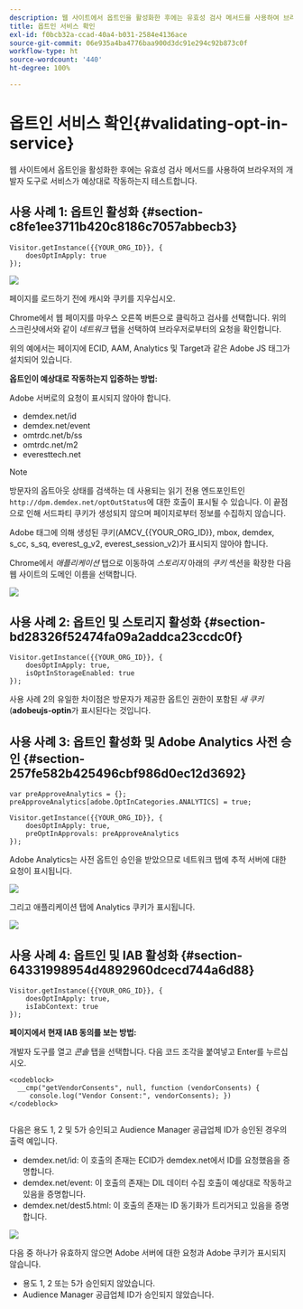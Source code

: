 ```yaml
---
description: 웹 사이트에서 옵트인을 활성화한 후에는 유효성 검사 메서드를 사용하여 브라우저의 개발자 도구로 서비스가 예상대로 작동하는지 테스트합니다.
title: 옵트인 서비스 확인
exl-id: f0bcb32a-ccad-40a4-b031-2584e4136ace
source-git-commit: 06e935a4ba4776baa900d3dc91e294c92b873c0f
workflow-type: ht
source-wordcount: '440'
ht-degree: 100%

---
```


# 옵트인 서비스 확인{#validating-opt-in-service}

웹 사이트에서 옵트인을 활성화한 후에는 유효성 검사 메서드를 사용하여 브라우저의 개발자 도구로 서비스가 예상대로 작동하는지 테스트합니다.

## 사용 사례 1: 옵트인 활성화 {#section-c8fe1ee3711b420c8186c7057abbecb3}

```
Visitor.getInstance({{YOUR_ORG_ID}}, { 
    doesOptInApply: true 
});
```

![](assets/use_case_1_1.png)

페이지를 로드하기 전에 캐시와 쿠키를 지우십시오.

Chrome에서 웹 페이지를 마우스 오른쪽 버튼으로 클릭하고 검사를 선택합니다. 위의 스크린샷에서와 같이 *네트워크* 탭을 선택하여 브라우저로부터의 요청을 확인합니다.

위의 예에서는 페이지에 ECID, AAM, Analytics 및 Target과 같은 Adobe JS 태그가 설치되어 있습니다.

**옵트인이 예상대로 작동하는지 입증하는 방법:**

Adobe 서버로의 요청이 표시되지 않아야 합니다.

* demdex.net/id
* demdex.net/event
* omtrdc.net/b/ss
* omtrdc.net/m2
* everesttech.net

>[!NOTE]
>
>방문자의 옵트아웃 상태를 검색하는 데 사용되는 읽기 전용 엔드포인트인 `http://dpm.demdex.net/optOutStatus`에 대한 호출이 표시될 수 있습니다. 이 끝점으로 인해 서드파티 쿠키가 생성되지 않으며 페이지로부터 정보를 수집하지 않습니다.

Adobe 태그에 의해 생성된 쿠키(AMCV_{{YOUR_ORG_ID}}, mbox, demdex, s_cc, s_sq, everest_g_v2, everest_session_v2)가 표시되지 않아야 합니다.

Chrome에서 *애플리케이션* 탭으로 이동하여 *스토리지* 아래의 *쿠키* 섹션을 확장한 다음 웹 사이트의 도메인 이름을 선택합니다.

![](assets/use_case_1_2.png)

## 사용 사례 2: 옵트인 및 스토리지 활성화 {#section-bd28326f52474fa09a2addca23ccdc0f}

```
Visitor.getInstance({{YOUR_ORG_ID}}, { 
    doesOptInApply: true, 
    isOptInStorageEnabled: true 
});
```

사용 사례 2의 유일한 차이점은 방문자가 제공한 옵트인 권한이 포함된 *새 쿠키*(**adobeujs-optin**&#x200B;가 표시된다는 것입니다.

## 사용 사례 3: 옵트인 활성화 및 Adobe Analytics 사전 승인 {#section-257fe582b425496cbf986d0ec12d3692}

```
var preApproveAnalytics = {}; 
preApproveAnalytics[adobe.OptInCategories.ANALYTICS] = true;

Visitor.getInstance({{YOUR_ORG_ID}}, { 
    doesOptInApply: true, 
    preOptInApprovals: preApproveAnalytics 
});
```

Adobe Analytics는 사전 옵트인 승인을 받았으므로 네트워크 탭에 추적 서버에 대한 요청이 표시됩니다.

![](assets/use_case_3_1.png)

그리고 애플리케이션 탭에 Analytics 쿠키가 표시됩니다.

![](assets/use_case_3_2.png)

## 사용 사례 4: 옵트인 및 IAB 활성화 {#section-64331998954d4892960dcecd744a6d88}

```
Visitor.getInstance({{YOUR_ORG_ID}}, { 
    doesOptInApply: true, 
    isIabContext: true 
});
```

**페이지에서 현재 IAB 동의를 보는 방법:**

개발자 도구를 열고 *콘솔* 탭을 선택합니다. 다음 코드 조각을 붙여넣고 Enter를 누르십시오.

```
<codeblock>
  __cmp("getVendorConsents", null, function (vendorConsents) { 
     console.log("Vendor Consent:", vendorConsents); }) 
</codeblock>  
  
```

다음은 용도 1, 2 및 5가 승인되고 Audience Manager 공급업체 ID가 승인된 경우의 출력 예입니다.

* demdex.net/id: 이 호출의 존재는 ECID가 demdex.net에서 ID를 요청했음을 증명합니다.
* demdex.net/event: 이 호출의 존재는 DIL 데이터 수집 호출이 예상대로 작동하고 있음을 증명합니다.
* demdex.net/dest5.html: 이 호출의 존재는 ID 동기화가 트리거되고 있음을 증명합니다.

![](assets/use_case_4_1.png)

다음 중 하나가 유효하지 않으면 Adobe 서버에 대한 요청과 Adobe 쿠키가 표시되지 않습니다.

* 용도 1, 2 또는 5가 승인되지 않았습니다.
* Audience Manager 공급업체 ID가 승인되지 않았습니다.
